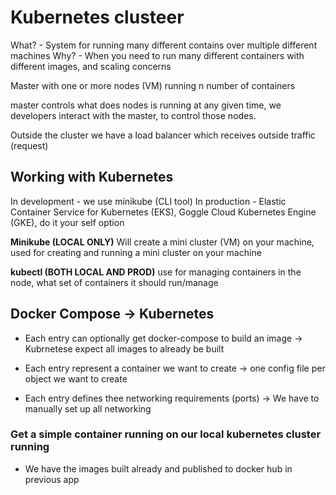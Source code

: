 # Kubernetes clusteer

What? - System for running many different contains over multiple different machines
Why? - When you need to run many different containers with different images, and scaling concerns

Master with one or more nodes (VM) running n number of containers

master controls what does nodes is running at any given time, we developers interact with the master, to control those nodes.

Outside the cluster we have a load balancer which receives outside traffic (request)

## Working with Kubernetes

In development - we use minikube (CLI tool)
In production - Elastic Container Service for Kubernetes (EKS), Goggle Cloud Kubernetes Engine (GKE), do it your self option

**Minikube (LOCAL ONLY)**
Will create a mini cluster (VM) on your machine, used for creating and running a mini cluster on your machine

**kubectl (BOTH LOCAL AND PROD)**
use for managing containers in the node, what set of containers it should run/manage

## Docker Compose -> Kubernetes

- Each entry can optionally get docker-compose to build an image -> Kubrnetese expect all images to already be built

- Each entry represent a container we want to create -> one config file per object we want to create

- Each entry defines thee networking requirements (ports) -> We have to manually set up all networking

### Get a simple container running on our local kubernetes cluster running

- We have the images built already and published to docker hub in previous app
